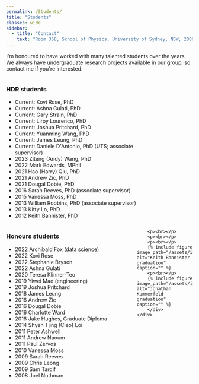 ```yaml
---
permalink: /Students/
title: "Students"
classes: wide
sidebar:
  - title: "Contact"
    text: "Room 358, School of Physics, University of Sydney, NSW, 2006"
---
```


I'm honoured to have worked with many talented students over the years. We always have undergraduate research projects available in our group, so contact me if you're interested.
<html>
 <head>
    <style>
    {
        box-sizing: border-box;
    }
    /* Set additional styling options for the columns*/
    .column {
    float: left;
    width: 70%;
    }
    /* Set width length for the left, right and middle columns */
    .left {
    width: 70%;
    }
    .right {
    width: 30%;
    }
    .row:after {
    content: "";
    display: table;
    clear: both;
    }
    </style>
 </head>
 <body>
    <div class="row">
        <div class="column left">
           <h3>HDR students</h3>
              <ul>
                 <li>Current:        Kovi Rose, PhD</li>
                 <li>Current:        Ashna Gulati, PhD</li>
                 <li>Current:        Gary Strain, PhD</li>
                 <li>Current:        Liroy Lourenco, PhD</li>
                 <li>Current: 	     Joshua Pritchard, PhD</li>
                 <li>Current: 	     Yuanming Wang, PhD</li>
                 <li>Current: 	     James Leung, PhD</li>
                 <li>Current: 	     Daniele D'Antonio, PhD (UTS; associate supervisor)</li>
                 <li>2023 	     Ziteng (Andy) Wang, PhD</li>
                 <li>2022 	     Mark Edwards, MPhil</li>
                 <li>2021 	     Hao (Harry) Qiu, PhD</li>
                 <li>2021 	     Andrew Zic, PhD</li>
                 <li>2021 	     Dougal Dobie, PhD</li>
                 <li>2016		Sarah Reeves, PhD (associate supervisor)</li>
                 <li>2015	Vanessa Moss, PhD</li>
                 <li>2013    William Robbins, PhD (associate supervisor)</li>
                 <li>2013    Kitty Lo, PhD </li>
                 <li>2012    Keith Bannister, PhD </li>
              </ul>
          </div>
        <div class="column left" >
              <h3>Honours students</h3>
              <ul>
                  <li>2022        Archibald Fox (data science)</li>
                  <li>2022        Kovi Rose </li>
                  <li>2022        Stephanie Bryson </li>
                  <li>2022        Ashna Gulati </li>
                  <li>2020       Teresa Klinner-Teo </li>
                  <li>2019 	     Yiwei Mao (engineering)</li>
                  <li>2019 	     Joshua Pritchard</li>
                  <li>2018 	     James Leung</li>
                  <li>2016 	     	   Andrew Zic</li>
                  <li>2016	 	  Dougal Dobie</li>
                  <li>2016	  	 Charlotte Ward</li>
                  <li>2016	 	   Jake Hughes, Graduate Diploma</li>
                  <li>2014	Shyeh Tjing (Cleo) Loi</li>
                  <li>2011   Peter Ashwell</li>
                  <li>2011   Andrew Naoum</li>
                  <li>2011	 Paul Zervos</li>
                  <li>2010   Vanessa Moss</li>
                  <li>2009   Sarah Reeves</li>
                  <li>2009   Chris Leong</li>
                  <li>2009	 Sam Tardif</li>
                  <li>2008   Joel Nothman</li>
              </ul>
        </div>
        <div class="column right" >
     
          
          
        <p><br></p>
        <p><br></p>
        <p><br></p>
        {% include figure image_path="/assets/images/graduation.jpg" alt="Keith Bannister graduation" caption="" %}
        <p><br></p>
        {% include figure image_path="/assets/images/student_jono.jpg" alt="Jonathan Kummerfeld graduation" caption="" %}
        </div>
    </div>
 </body>
</html>
